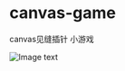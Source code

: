 # canvas-game
canvas见缝插针 小游戏

![Image text](https://github.com/yllg/canvas-game/blob/master/insertGame.png)
